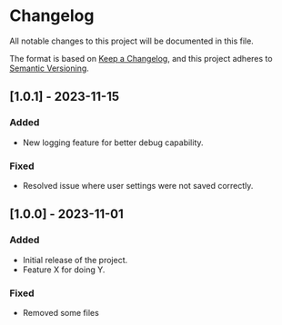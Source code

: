 # Changelog

All notable changes to this project will be documented in this file.

The format is based on [Keep a Changelog](https://keepachangelog.com/en/1.0.0/), and this project adheres to [Semantic Versioning](https://semver.org/spec/v2.0.0.html).

## [1.0.1] - 2023-11-15
### Added
- New logging feature for better debug capability.
### Fixed
- Resolved issue where user settings were not saved correctly.

## [1.0.0] - 2023-11-01
### Added
- Initial release of the project.
- Feature X for doing Y.

### Fixed
- Removed some files
